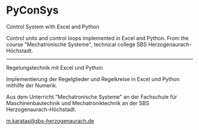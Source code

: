 # PyConSys
Control System with Excel and Python

Control units and control loops implemented in Excel and Python. 
From the course "Mechatronische Systeme", technical college SBS Herzogenaurach-Höchstadt.
___________________________________________________________________________________________

Regelungstechnik mit Excel und Python

Implementierung der Regelglieder und Regelkreise in Excel und Python mithilfe der Numerik.

Aus dem Unterricht "Mechatronische Systeme" an der Fachschule für Maschinenbautechnik und Mechatroniktechnik an der SBS Herzogenaurach-Höchstadt.

m.karatas@sbs-herzogenaurach.de
